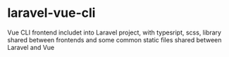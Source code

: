 # laravel-vue-cli
Vue CLI frontend includet into Laravel project, with typesript, scss, library shared between frontends and some common static files shared between Laravel and Vue
